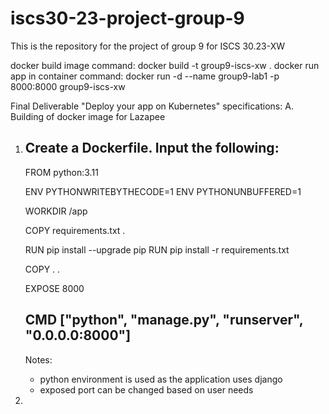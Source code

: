 # iscs30-23-project-group-9
This is the repository for the project of group 9 for ISCS 30.23-XW

docker build image command: docker build -t group9-iscs-xw .
docker run app in container command: docker run -d --name group9-lab1 -p 8000:8000 group9-iscs-xw

Final Deliverable "Deploy your app on Kubernetes" specifications:
A. Building of docker image for Lazapee 
  1. Create a Dockerfile. Input the following:
     ------------------------------------------------------------------
     FROM python:3.11

     ENV PYTHONWRITEBYTHECODE=1
     ENV PYTHONUNBUFFERED=1

     WORKDIR /app

     COPY requirements.txt .

     RUN pip install --upgrade pip
     RUN pip install -r requirements.txt

     COPY . .

     EXPOSE 8000

     CMD ["python", "manage.py", "runserver", "0.0.0.0:8000"]
     ----------------------------------------------------------------
     Notes:
     - python environment is used as the application uses django
     - exposed port can be changed based on user needs
  2. 
